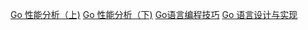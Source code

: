 [Go 性能分析（上)](https://shipengqi.github.io/golang-learn/docs/practice/04_pprof/)
[Go 性能分析（下)](https://shipengqi.github.io/golang-learn/docs/practice/05_trace/)
[Go语言编程技巧](https://colobu.com/gotips/001.html)
[Go 语言设计与实现](https://draveness.me/golang/)
